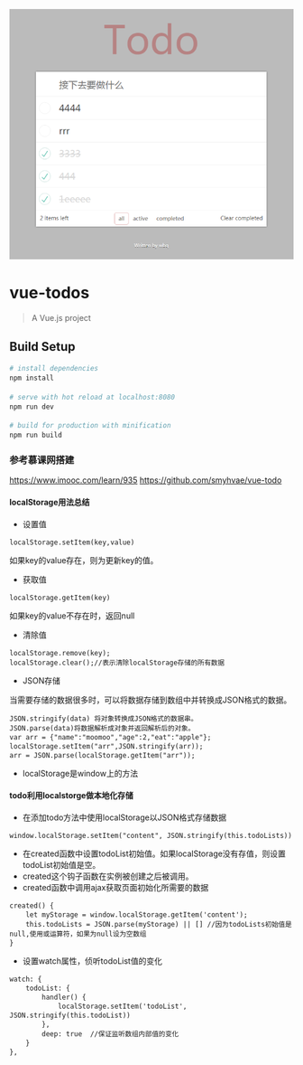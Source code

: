 ![项目图片](https://github.com/wlimiy/vue-todo-list/blob/master/src/assets/images/pic.png)
# vue-todos

> A Vue.js project

## Build Setup

``` bash
# install dependencies
npm install

# serve with hot reload at localhost:8080
npm run dev

# build for production with minification
npm run build
```
### 参考慕课网搭建
https://www.imooc.com/learn/935
https://github.com/smyhvae/vue-todo
#### localStorage用法总结
* 设置值
```
localStorage.setItem(key,value)
```
如果key的value存在，则为更新key的值。
* 获取值
```
localStorage.getItem(key)
```
如果key的value不存在时，返回null
* 清除值
```
localStorage.remove(key);
localStorage.clear();//表示清除localStorage存储的所有数据
```
* JSON存储

当需要存储的数据很多时，可以将数据存储到数组中并转换成JSON格式的数据。
```
JSON.stringify(data) 将对象转换成JSON格式的数据串。
JSON.parse(data)将数据解析成对象并返回解析后的对象。
var arr = {"name":"moomoo","age":2,"eat":"apple"};
localStorage.setItem("arr",JSON.stringify(arr));
arr = JSON.parse(localStorage.getItem("arr"));
```
* localStorage是window上的方法
#### todo利用localstorge做本地化存储
* 在添加todo方法中使用localStorage以JSON格式存储数据
```
window.localStorage.setItem("content", JSON.stringify(this.todoLists))
```
* 在created函数中设置todoList初始值。如果localStorage没有存值，则设置todoList初始值是空。
* created这个钩子函数在实例被创建之后被调用。
* created函数中调用ajax获取页面初始化所需要的数据
```
created() {
    let myStorage = window.localStorage.getItem('content');
    this.todoLists = JSON.parse(myStorage) || [] //因为todoLists初始值是null,使用或运算符，如果为null设为空数组
}
```
* 设置watch属性，侦听todoList值的变化
```
watch: {
    todoList: {
        handler() {
            localStorage.setItem('todoList', JSON.stringify(this.todoList))
        },
        deep: true  //保证监听数组内部值的变化
    }
},
```
